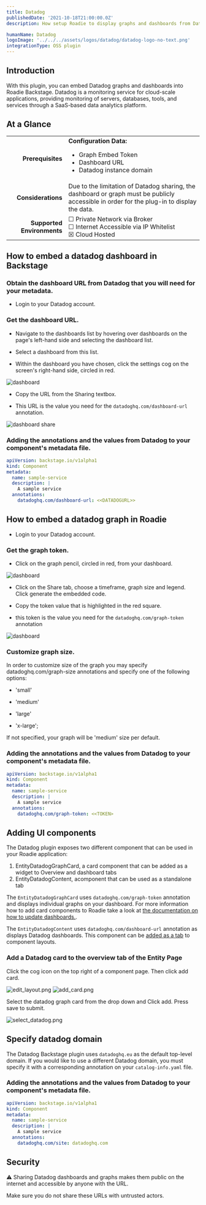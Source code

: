 ```yaml
---
title: Datadog
publishedDate: '2021-10-18T21:00:00.0Z'
description: How setup Roadie to display graphs and dashboards from Datadog

humanName: Datadog
logoImage: '../../../assets/logos/datadog/datadog-logo-no-text.png'
integrationType: OSS plugin
---
```


## Introduction

With this plugin, you can embed Datadog graphs and dashboards into Roadie Backstage. Datadog is a monitoring service for cloud-scale applications, providing monitoring of servers, databases, tools, and services through a SaaS-based data analytics platform.

## At a Glance
| | |
|---: | --- |
| **Prerequisites** | **Configuration Data:** <ul><li>Graph Embed Token</li><li>Dashboard URL</li><li>Datadog instance domain</li></ul> |
| **Considerations** | Due to the limitation of Datadog sharing, the dashboard or graph must be publicly accessible in order for the plug-in to display the data. |
| **Supported Environments** | ☐ Private Network via Broker <br /> ☐ Internet Accessible via IP Whitelist <br /> ☒ Cloud Hosted |

## How to embed a datadog dashboard in Backstage

### Obtain the dashboard URL from Datadog that you will need for your metadata.

* Login to your Datadog account.

### Get the dashboard URL.

* Navigate to the dashboards list by hovering over dashboards on the page's left-hand side and selecting the dashboard list.

* Select a dashboard from this list.

* Within the dashboard you have chosen, click the settings cog on the screen's right-hand side, circled in red.

![dashboard](./dd-dashboard.png)

* Copy the URL from the Sharing textbox.

* This URL is the value you need for the `datadoghq.com/dashboard-url` annotation.

![dashboard share](./dd-dashboard-share.png)


### Adding the annotations and the values from Datadog to your component's metadata file.

```yaml
apiVersion: backstage.io/v1alpha1
kind: Component
metadata:
  name: sample-service
  description: |
    A sample service
  annotations:
    datadoghq.com/dashboard-url: <<DATADOGURL>>
```

## How to embed a datadog graph in Roadie

* Login to your Datadog account.

### Get the graph token.

* Click on the graph pencil, circled in red, from your dashboard.

![dashboard](./dd-dashboard-2.png)

* Click on the Share tab, choose a timeframe, graph size and legend. Click generate the embedded code.

* Copy the token value that is highlighted in the red square.

* this token is the value you need for the `datadoghq.com/graph-token` annotation

![dashboard](./dd-graph-share.png)

### Customize graph size.

In order to customize size of the graph you may specify datadoghq.com/graph-size annotations and specify one of the following options:

* 'small'

* 'medium'

* 'large'

* 'x-large';

If not specified, your graph will be 'medium' size per default.

### Adding the annotations and the values from Datadog to your component's metadata file.

```yaml
apiVersion: backstage.io/v1alpha1
kind: Component
metadata:
  name: sample-service
  description: |
    A sample service
  annotations:
    datadoghq.com/graph-token: <<TOKEN>
```


## Adding UI components

The Datadog plugin exposes two different component that can be used in your Roadie application:

1. EntityDatadogGraphCard, a card component that can be added as a widget to Overview and dashboard tabs
2. EntityDatadogContent, acomponent that can be used as a standalone tab


The `EntityDatadogGraphCard` uses `datadoghq.com/graph-token` annotation and displays individual graphs on your dashboard.
For more information how to add card components to Roadie take a look at [the documentation on how to update dashboards.](/docs/getting-started/updating-the-ui/#updating-dashboards).


The `EntityDatadogContent` uses `datadoghq.com/dashboard-url` annotation as displays Datadog dashboards.
This component can be [added as a tab](/docs/getting-started/updating-the-ui#updating-tabs) to component layouts.


### Add a Datadog card to the overview tab of the Entity Page

Click the cog icon on the top right of a component page. Then click add card.

![edit_layout.png](./edit_layout.png)
![add_card.png](./add_card.png)

Select the datadog graph card from the drop down and Click add. Press save to submit.

![select_datadog.png](./select_datadog.png)


## Specify datadog domain

The Datadog Backstage plugin uses `datadoghq.eu` as the default top-level domain. If you would like to use a different Datadog domain, you must specify it with a corresponding annotation on your `catalog-info.yaml` file.

### Adding the annotations and the values from Datadog to your component's metadata file.

```yaml
apiVersion: backstage.io/v1alpha1
kind: Component
metadata:
  name: sample-service
  description: |
    A sample service
  annotations:
    datadoghq.com/site: datadoghq.com
```


## Security

⚠️ Sharing Datadog dashboards and graphs makes them public on the internet and accessible by anyone with the URL.

Make sure you do not share these URLs with untrusted actors.
